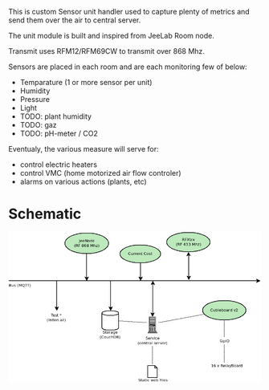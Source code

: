 
This is custom Sensor unit handler used to capture plenty of metrics and send them over the air to central server.

The unit module is built and inspired from JeeLab Room node. 

Transmit uses RFM12/RFM69CW to transmit over 868 Mhz.

Sensors are placed in each room and are each monitoring few of below:
* Temparature (1 or more sensor per unit)
* Humidity
* Pressure
* Light
* TODO: plant humidity
* TODO: gaz
* TODO: pH-meter / CO2

Eventualy, the various measure will serve for:
* control electric heaters
* control VMC (home motorized air flow controler)
* alarms on various actions (plants, etc)

Schematic
=========

![Architecture](/Architecture.png?raw=true "Architecture overview")



